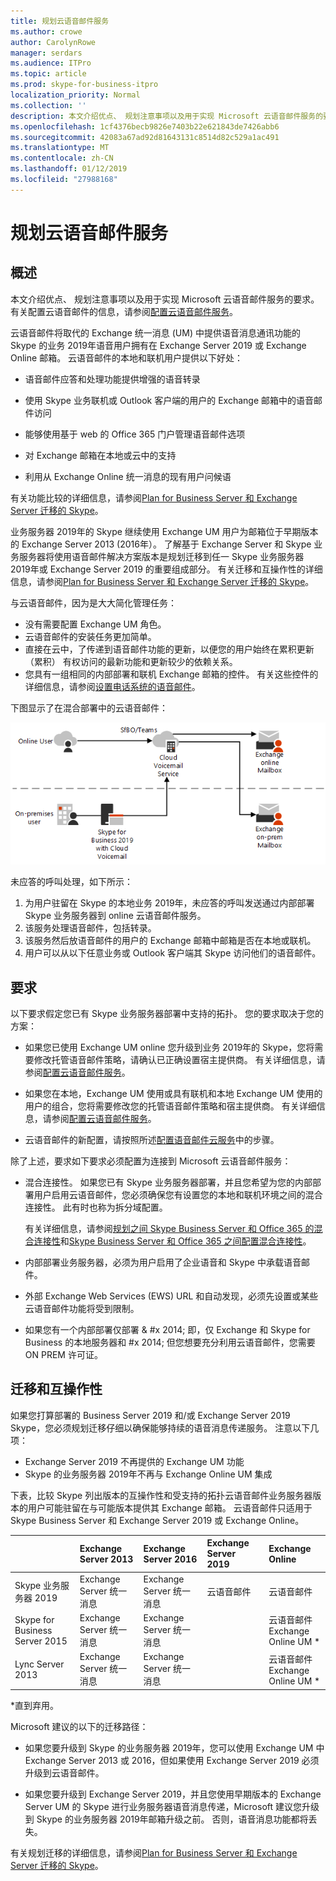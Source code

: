```yaml
---
title: 规划云语音邮件服务
ms.author: crowe
author: CarolynRowe
manager: serdars
ms.audience: ITPro
ms.topic: article
ms.prod: skype-for-business-itpro
localization_priority: Normal
ms.collection: ''
description: 本文介绍优点、 规划注意事项以及用于实现 Microsoft 云语音邮件服务的要求。 有关配置云语音邮件的信息，请参阅配置云语音邮件。
ms.openlocfilehash: 1cf4376becb9826e7403b22e621843de7426abb6
ms.sourcegitcommit: 42083a67ad92d81643131c8514d82c529a1ac491
ms.translationtype: MT
ms.contentlocale: zh-CN
ms.lasthandoff: 01/12/2019
ms.locfileid: "27988168"
---
```

# <a name="plan-cloud-voicemail-service"></a>规划云语音邮件服务

## <a name="overview"></a>概述 

本文介绍优点、 规划注意事项以及用于实现 Microsoft 云语音邮件服务的要求。 有关配置云语音邮件的信息，请参阅[配置云语音邮件服务](configure-cloud-voicemail.md)。

云语音邮件将取代的 Exchange 统一消息 (UM) 中提供语音消息通讯功能的 Skype 的业务 2019年语音用户拥有在 Exchange Server 2019 或 Exchange Online 邮箱。 云语音邮件的本地和联机用户提供以下好处：

- 语音邮件应答和处理功能提供增强的语音转录

- 使用 Skype 业务联机或 Outlook 客户端的用户的 Exchange 邮箱中的语音邮件访问 

- 能够使用基于 web 的 Office 365 门户管理语音邮件选项

- 对 Exchange 邮箱在本地或云中的支持

- 利用从 Exchange Online 统一消息的现有用户问候语

有关功能比较的详细信息，请参阅[Plan for Business Server 和 Exchange Server 迁移的 Skype](plan-um-migration.md)。 

业务服务器 2019年的 Skype 继续使用 Exchange UM 用户为邮箱位于早期版本的 Exchange Server 2013 (2016年）。  了解基于 Exchange Server 和 Skype 业务服务器将使用语音邮件解决方案版本是规划迁移到任一 Skype 业务服务器 2019年或 Exchange Server 2019 的重要组成部分。 有关迁移和互操作性的详细信息，请参阅[Plan for Business Server 和 Exchange Server 迁移的 Skype](plan-um-migration.md)。 

与云语音邮件，因为是大大简化管理任务：

- 没有需要配置 Exchange UM 角色。
- 云语音邮件的安装任务更加简单。
- 直接在云中，了传递到语音邮件功能的更新，以便您的用户始终在累积更新 （累积） 有权访问的最新功能和更新较少的依赖关系。
- 您具有一组相同的内部部署和联机 Exchange 邮箱的控件。 有关这些控件的详细信息，请参阅[设置电话系统的语音邮件](https://support.office.com/en-us/article/Set-up-Phone-System-voicemail-Admin-help-9c590873-b014-4df3-9e27-1bb97322a79d?ui=en-US&rs=en-US&ad=US)。

下图显示了在混合部署中的云语音邮件：


![SfB 云语音邮件](../../sfbserver2019/media/plan-cloud-voice-mail-server1.png)

未应答的呼叫处理，如下所示：  

1. 为用户驻留在 Skype 的本地业务 2019年，未应答的呼叫发送通过内部部署 Skype 业务服务器到 online 云语音邮件服务。 
2. 该服务处理语音邮件，包括转录。
3. 该服务然后放语音邮件的用户的 Exchange 邮箱中邮箱是否在本地或联机。  
4. 用户可以从以下任意业务或 Outlook 客户端其 Skype 访问他们的语音邮件。

## <a name="requirements"></a>要求

以下要求假定您已有 Skype 业务服务器部署中支持的拓扑。  您的要求取决于您的方案：

- 如果您已使用 Exchange UM online 您升级到业务 2019年的 Skype，您将需要修改托管语音邮件策略，请确认已正确设置宿主提供商。 有关详细信息，请参阅[配置云语音邮件服务](configure-cloud-voicemail.md)。

- 如果您在本地，Exchange UM 使用或具有联机和本地 Exchange UM 使用的用户的组合，您将需要修改您的托管语音邮件策略和宿主提供商。  有关详细信息，请参阅[配置云语音邮件服务](configure-cloud-voicemail.md)。

- 云语音邮件的新配置，请按照所述[配置语音邮件云服务](configure-cloud-voicemail.md)中的步骤。

除了上述，要求如下要求必须配置为连接到 Microsoft 云语音邮件服务：

- 混合连接性。 如果您已有 Skype 业务服务器部署，并且您希望为您的内部部署用户启用云语音邮件，您必须确保您有设置您的本地和联机环境之间的混合连接性。 此有时也称为拆分域配置。 

   有关详细信息，请参阅[规划之间 Skype Business Server 和 Office 365 的混合连接性](plan-hybrid-connectivity.md)和[Skype Business Server 和 Office 365 之间配置混合连接性](configure-hybrid-connectivity.md)。

- 内部部署业务服务器，必须为用户启用了企业语音和 Skype 中承载语音邮件。

- 外部 Exchange Web Services (EWS) URL 和自动发现，必须先设置或某些云语音邮件功能将受到限制。

-  如果您有一个内部部署仅部署 & #x 2014; 即，仅 Exchange 和 Skype for Business 的本地服务器和 #x 2014; 但您想要充分利用云语音邮件，您需要 ON PREM 许可证。 

## <a name="migration-and-interoperability"></a>迁移和互操作性

如果您打算部署的 Business Server 2019 和/或 Exchange Server 2019 Skype，您必须规划迁移仔细以确保能够持续的语音消息传递服务。 注意以下几项：

- Exchange Server 2019 不再提供的 Exchange UM 功能
- Skype 的业务服务器 2019年不再与 Exchange Online UM 集成

下表，比较 Skype 列出版本的互操作性和受支持的拓扑云语音邮件业务服务器版本的用户可能驻留在与可能版本提供其 Exchange 邮箱。 云语音邮件只适用于 Skype Business Server 和 Exchange Server 2019 或 Exchange Online。



|                               | Exchange Server 2013 | Exchange Server 2016 | Exchange Server 2019 | Exchange Online   |
|:---------------------------    |:---------------------|:---------------------|:------------------|:---------------------- |
| Skype 业务服务器 2019 | Exchange Server 统一消息 | Exchange Server 统一消息 | 云语音邮件 | 云语音邮件
Skype for Business Server 2015 | Exchange Server 统一消息 | Exchange Server 统一消息 |  | 云语音邮件 <br> Exchange Online UM * |
Lync Server 2013 <br>  | Exchange Server 统一消息 | Exchange Server 统一消息 | | 云语音邮件 <br> Exchange Online UM * |

\*直到弃用。

Microsoft 建议的以下的迁移路径：

-  如果您要升级到 Skype 的业务服务器 2019年，您可以使用 Exchange UM 中 Exchange Server 2013 或 2016，但如果使用 Exchange Server 2019 必须升级到云语音邮件。

- 如果您要升级到 Exchange Server 2019，并且您使用早期版本的 Exchange Server UM 的 Skype 进行业务服务器语音消息传递，Microsoft 建议您升级到 Skype 的业务服务器 2019年邮箱升级之前。  否则，语音消息功能都将丢失。 


有关规划迁移的详细信息，请参阅[Plan for Business Server 和 Exchange Server 迁移的 Skype](plan-um-migration.md)。
